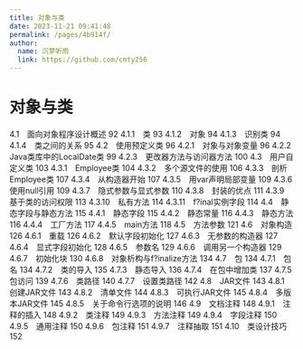 ```yaml
---
title: 对象与类
date: 2023-11-21 09:41:48
permalink: /pages/4b914f/
author: 
  name: 沉梦听雨
  link: https://github.com/cmty256
---
```

# 对象与类

4.1　面向对象程序设计概述 92
4.1.1　类 93
4.1.2　对象 94
4.1.3　识别类 94
4.1.4　类之间的关系 95
4.2　使用预定义类 96
4.2.1　对象与对象变量 96
4.2.2　Java类库中的LocalDate类 99
4.2.3　更改器方法与访问器方法 100
4.3　用户自定义类 103
4.3.1　Employee类 104
4.3.2　多个源文件的使用 106
4.3.3　剖析Employee类 107
4.3.4　从构造器开始 107
4.3.5　用var声明局部变量 109
4.3.6　使用null引用 109
4.3.7　隐式参数与显式参数 110
4.3.8　封装的优点 111
4.3.9　基于类的访问权限 113
4.3.10　私有方法 114
4.3.11　f?inal实例字段 114
4.4　静态字段与静态方法 115
4.4.1　静态字段 115
4.4.2　静态常量 116
4.4.3　静态方法 116
4.4.4　工厂方法 117
4.4.5　main方法 118
4.5　方法参数 121
4.6　对象构造 126
4.6.1　重载 126
4.6.2　默认字段初始化 127
4.6.3　无参数的构造器 127
4.6.4　显式字段初始化 128
4.6.5　参数名 129
4.6.6　调用另一个构造器 129
4.6.7　初始化块 130
4.6.8　对象析构与f?inalize方法 134
4.7　包 134
4.7.1　包名 134
4.7.2　类的导入 135
4.7.3　静态导入 136
4.7.4　在包中增加类 137
4.7.5　包访问 139
4.7.6　类路径 140
4.7.7　设置类路径 142
4.8　JAR文件 143
4.8.1　创建JAR文件 143
4.8.2　清单文件 144
4.8.3　可执行JAR文件 145
4.8.4　多版本JAR文件 145
4.8.5　关于命令行选项的说明 146
4.9　文档注释 148
4.9.1　注释的插入 148
4.9.2　类注释 149
4.9.3　方法注释 149
4.9.4　字段注释 150
4.9.5　通用注释 150
4.9.6　包注释 151
4.9.7　注释抽取 151
4.10　类设计技巧 152